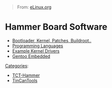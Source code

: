 > From: [eLinux.org](http://eLinux.org/Hammer_Board_Software "http://eLinux.org/Hammer_Board_Software")


# Hammer Board Software



-   [Bootloader, Kernel, Patches,
    Buildroot..](http://eLinux.org/Hammer_Board_Software_System "Hammer Board Software System")
-   [Programming
    Languages](http://eLinux.org/Hammer_Board_Software_Programming "Hammer Board Software Programming")
-   [Example Kernel
    Drivers](http://eLinux.org/Hammer_Board_Example_Kernel_Drivers "Hammer Board Example Kernel Drivers")
-   [Gentoo
    Embedded](http://eLinux.org/index.php?title=Hammer_Gentoo_Embedded&action=edit&redlink=1 "Hammer Gentoo Embedded (page does not exist)")


[Categories](http://eLinux.org/Special:Categories "Special:Categories"):

-   [TCT-Hammer](http://eLinux.org/Category:TCT-Hammer "Category:TCT-Hammer")
-   [TinCanTools](http://eLinux.org/Category:TinCanTools "Category:TinCanTools")

